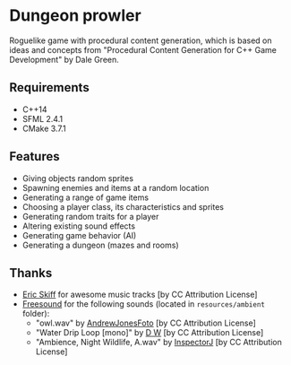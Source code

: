 # Dungeon prowler
Roguelike game with procedural content generation, which is based on ideas and concepts from "Procedural Content Generation for C++ Game Development" by Dale Green.

Requirements
------------
- C++14
- SFML 2.4.1
- CMake 3.7.1

Features
--------
- Giving objects random sprites
- Spawning enemies and items at a random location
- Generating a range of game items
- Choosing a player class, its characteristics and sprites
- Generating random traits for a player
- Altering existing sound effects
- Generating game behavior (AI)
- Generating a dungeon (mazes and rooms)

Thanks
------
- [Eric Skiff](http://ericskiff.com/) for awesome music tracks [by CC Attribution License]
- [Freesound](https://www.freesound.org) for the following sounds (located in `resources/ambient` folder):
  - "owl.wav" by [AndrewJonesFoto](https://www.freesound.org/people/AndrewJonesFoto/) [by CC Attribution License]
  - "Water Drip Loop [mono]" by [D W](http://www.freesound.org/people/D%20W/) [by CC Attribution License]
  - "Ambience, Night Wildlife, A.wav" by [InspectorJ](https://www.freesound.org/people/InspectorJ/) [by CC Attribution License]
